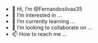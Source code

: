 - 👋 Hi, I’m @Fernandosilvas35
- 👀 I’m interested in ...
- 🌱 I’m currently learning ...
- 💞️ I’m looking to collaborate on ...
- 📫 How to reach me ...

<!---
Fernandosilvas35/Fernandosilvas35 is a ✨ special
